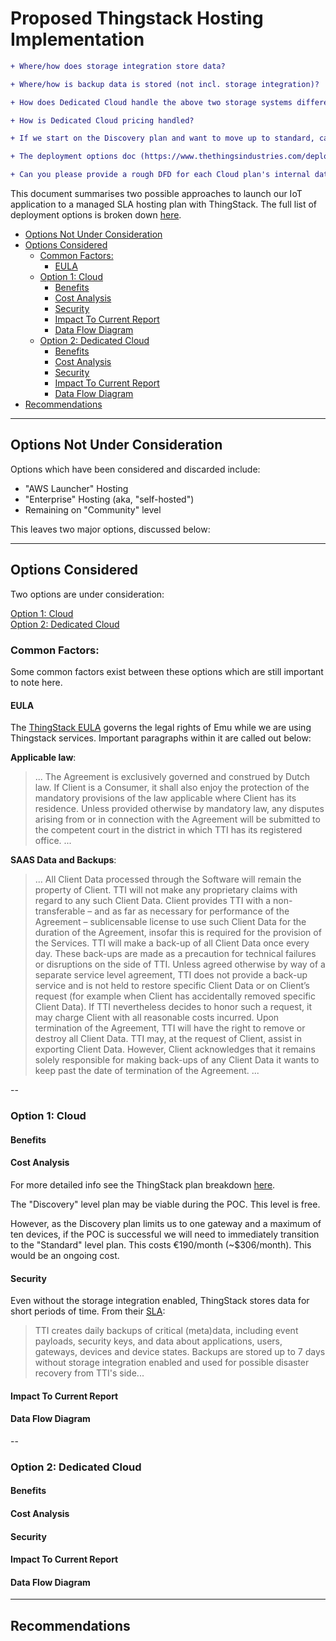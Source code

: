 <h1>Proposed Thingstack Hosting Implementation</h1>

```diff
+ Where/how does storage integration store data? 

+ Where/how is backup data is stored (not incl. storage integration)?

+ How does Dedicated Cloud handle the above two storage systems differently?

+ How is Dedicated Cloud pricing handled?

+ If we start on the Discovery plan and want to move up to standard, can we do this without modifying our application?

+ The deployment options doc (https://www.thethingsindustries.com/deployment/) lists "Custom domain name and white label console" as only available on the Dedicated Cloud plan. Does that mean we need to go with Dedicated Cloud in order to get our branding on the application  console?

+ Can you please provide a rough DFD for each Cloud plan's internal data flow? 
```

This document summarises two possible approaches to launch our IoT application to a managed SLA hosting plan with ThingStack. The full list of deployment options is broken down [here](https://www.thethingsindustries.com/deployment/).

- [Options Not Under Consideration](#options-not-under-consideration)
- [Options Considered](#options-considered)
  - [Common Factors:](#common-factors)
    - [EULA](#eula)
  - [Option 1: Cloud](#option-1-cloud)
    - [Benefits](#benefits)
    - [Cost Analysis](#cost-analysis)
    - [Security](#security)
    - [Impact To Current Report](#impact-to-current-report)
    - [Data Flow Diagram](#data-flow-diagram)
  - [Option 2: Dedicated Cloud](#option-2-dedicated-cloud)
    - [Benefits](#benefits-1)
    - [Cost Analysis](#cost-analysis-1)
    - [Security](#security-1)
    - [Impact To Current Report](#impact-to-current-report-1)
    - [Data Flow Diagram](#data-flow-diagram-1)
- [Recommendations](#recommendations)

---

## Options Not Under Consideration
Options which have been considered and discarded include: 
- "AWS Launcher" Hosting
- "Enterprise" Hosting (aka, "self-hosted")
- Remaining on "Community" level

This leaves two major options, discussed below:

---

## Options Considered

Two options are under consideration: 

[Option 1: Cloud](#option-1-cloud)  
[Option 2: Dedicated Cloud](#option-2-dedicated-cloud)

### Common Factors:
Some common factors exist between these options which are still important to note here.

#### EULA
The [ThingStack EULA](https://www.thethingsindustries.com/document/eula/) governs the legal rights of Emu while we are using Thingstack services. Important paragraphs within it are called out below:

**Applicable law**:
> ... The Agreement is exclusively governed and construed by Dutch law. If Client is a Consumer, it shall also enjoy the protection of the mandatory provisions of the law applicable where Client has its residence. Unless provided otherwise by mandatory law, any disputes arising from or in connection with the Agreement will be submitted to the competent court in the district in which TTI has its registered office. ...

**SAAS Data and Backups**:
> ... All Client Data processed through the Software will remain the property of Client. TTI will not make any proprietary claims with regard to any such Client Data. Client provides TTI with a non-transferable – and as far as necessary for performance of the Agreement – sublicensable license to use such Client Data for the duration of the Agreement, insofar this is required for the provision of the Services. TTI will make a back-up of all Client Data once every day. These back-ups are made as a precaution for technical failures or disruptions on the side of TTI. Unless agreed otherwise by way of a separate service level agreement, TTI does not provide a back-up service and is not held to restore specific Client Data or on Client’s request (for example when Client has accidentally removed specific Client Data). If TTI nevertheless decides to honor such a request, it may charge Client with all reasonable costs incurred. Upon termination of the Agreement, TTI will have the right to remove or destroy all Client Data. TTI may, at the request of Client, assist in exporting Client Data. However, Client acknowledges that it remains solely responsible for making back-ups of any Client Data it wants to keep past the date of termination of the Agreement. ...



--

### Option 1: Cloud

#### Benefits

#### Cost Analysis

For more detailed info see the ThingStack plan breakdown [here](https://www.thethingsindustries.com/stack/plans/).

The "Discovery" level plan may be viable during the POC. This level is free.

However, as the Discovery plan limits us to one gateway and a maximum of ten devices, if the POC is successful we will need to immediately transition to the "Standard" level plan. This costs €190/month (~$306/month). This would be an ongoing cost.

#### Security

Even without the storage integration enabled, ThingStack stores data for short periods of time. From their [SLA](https://www.thethingsindustries.com/document/sla/):

> TTI creates daily backups of critical (meta)data, including event payloads, security keys, and data about applications, users, gateways, devices and device states. Backups are stored up to 7 days without storage integration enabled and used for possible disaster recovery from TTI's side...

#### Impact To Current Report

#### Data Flow Diagram

--

### Option 2: Dedicated Cloud

#### Benefits

#### Cost Analysis

#### Security

#### Impact To Current Report

#### Data Flow Diagram

---

## Recommendations